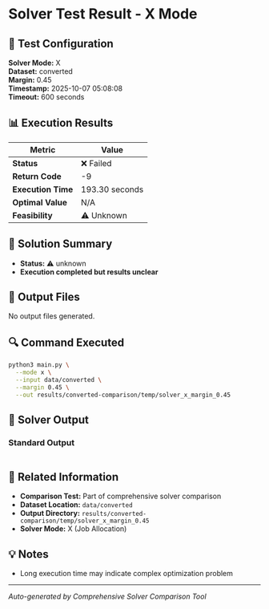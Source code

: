 # Solver Test Result - X Mode

## 🔧 Test Configuration

**Solver Mode:** X  
**Dataset:** converted  
**Margin:** 0.45  
**Timestamp:** 2025-10-07 05:08:08  
**Timeout:** 600 seconds  

## 📊 Execution Results

| Metric | Value |
|--------|-------|
| **Status** | ❌ Failed |
| **Return Code** | -9 |
| **Execution Time** | 193.30 seconds |
| **Optimal Value** | N/A |
| **Feasibility** | ⚠️ Unknown |

## 🎯 Solution Summary

- **Status:** ⚠️ unknown
- **Execution completed but results unclear**


## 📁 Output Files

No output files generated.


## 🔍 Command Executed

```bash
python3 main.py \
  --mode x \
  --input data/converted \
  --margin 0.45 \
  --out results/converted-comparison/temp/solver_x_margin_0.45
```

## 📝 Solver Output

### Standard Output
```

```

## 🔗 Related Information

- **Comparison Test:** Part of comprehensive solver comparison
- **Dataset Location:** `data/converted`
- **Output Directory:** `results/converted-comparison/temp/solver_x_margin_0.45`
- **Solver Mode:** X (Job Allocation)

## 💡 Notes

- Long execution time may indicate complex optimization problem

---

*Auto-generated by Comprehensive Solver Comparison Tool*